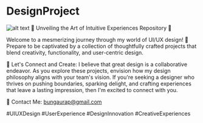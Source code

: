 # DesignProject
![alt text](https://github.com/bungaura/DesignProject/tree/main/FARBUCKS/farbucks.png)
🎨 Unveiling the Art of Intuitive Experiences Repository 🌟

Welcome to a mesmerizing journey through my world of UI/UX design! 🚀
Prepare to be captivated by a collection of thoughtfully crafted projects that blend creativity, functionality, and user-centric design.

🤝 Let's Connect and Create:
I believe that great design is a collaborative endeavor. As you explore these projects, envision how my design philosophy aligns with your team's vision. If you're seeking a designer who thrives on pushing boundaries, sparking delight, and crafting experiences that leave a lasting impression, then I'm excited to connect with you.

📩 Contact Me: 
bungaurap@gmail.com

#UIUXDesign #UserExperience #DesignInnovation #CreativeExperiences
